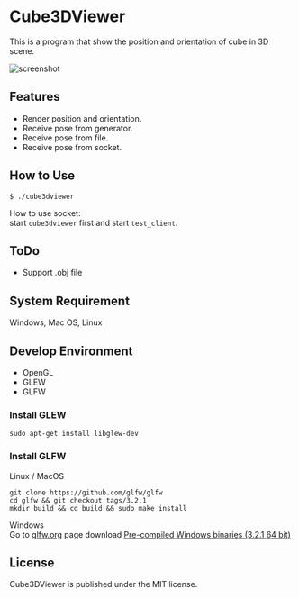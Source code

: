 Cube3DViewer
============
This is a program that show the position and orientation of cube in 3D scene.  

![screenshot](https://raw.github.com/shengyu7697/Cube3DViewer/master/screenshot/screenshot2.png)  

## Features
* Render position and orientation.
* Receive pose from generator.
* Receive pose from file.
* Receive pose from socket.

## How to Use
```
$ ./cube3dviewer
```

How to use socket:  
start `cube3dviewer` first and start `test_client`.  

## ToDo
* Support .obj file

## System Requirement
Windows, Mac OS, Linux  

## Develop Environment
* OpenGL
* GLEW
* GLFW

### Install GLEW
```
sudo apt-get install libglew-dev
```

### Install GLFW
Linux / MacOS  
```
git clone https://github.com/glfw/glfw
cd glfw && git checkout tags/3.2.1
mkdir build && cd build && sudo make install
```
Windows  
Go to [glfw.org](http://www.glfw.org/download.html) page download [Pre-compiled Windows binaries (3.2.1 64 bit)](https://github.com/glfw/glfw/releases/download/3.2.1/glfw-3.2.1.bin.WIN64.zip)  

## License
Cube3DViewer is published under the MIT license.  

